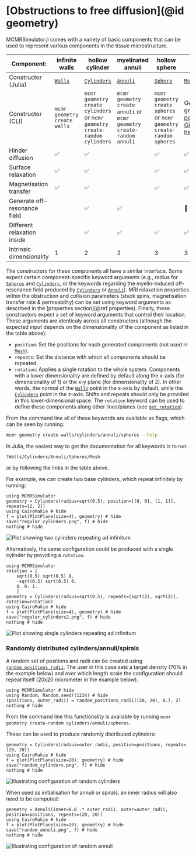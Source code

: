 # [Obstructions to free diffusion](@id geometry)
MCMRSimulator.jl comes with a variety of basic components that can be used to represent various components in the tissue microstructure.


| Component:             | infinite walls     | hollow cylinder    | myelinated annuli  | hollow sphere      | mesh               | bendy cylinder     |
|------------------------|--------------------|--------------------|--------------------|--------------------|--------------------|--------------------|
| Constructor (Julia)         | [`Walls`](@ref)    | [`Cylinders`](@ref) | [`Annuli`](@ref)  | [`Sphere`](@ref)   | [`Mesh`](@ref)     | [`BendyCylinder`](@ref) |
| Constructor (CLI)         | `mcmr geometry create walls` | `mcmr geometry create cylinders` or `mcmr geometry create-random cylinders` | `mcmr geometry create annuli` or `mcmr geometry create-random annuli` | `mcmr geometry create spheres` or `mcmr geometry create-random spheres` | Generate mesh from tissue samples or generative models (e.g., [palomboGenerativeModelRealistic2019](@cite), [Ginsburger_2019](@cite), [Callaghan_202](@cite), [villarreal-haroCACTUSComputationalFramework2023](@cite)) | `mcmr geometry create bendy-cylinders` |
| Hinder diffusion       | :white_check_mark: | :white_check_mark: |                    | :white_check_mark: | :white_check_mark: | :white_check_mark: |
| Surface relaxation     | :white_check_mark: | :white_check_mark: |                    | :white_check_mark: | :white_check_mark: | :white_check_mark: |
| Magnetisation transfer | :white_check_mark: | :white_check_mark: |                    | :white_check_mark: | :white_check_mark: | :white_check_mark: |
| Generate off-resonance field    |                    | :white_check_mark: | :white_check_mark: |                    | :construction:     | :construction:     |
| Different relaxation inside    |                    | :white_check_mark: | :white_check_mark: |  :white_check_mark:                  | :white_check_mark:     | :white_check_mark:     |
| Intrinsic dimensionality| 1                   | 2 | 2 |  3                  | 3     | 3     |

The constructors for these components all have a similar interface.
Some expect certain component-specific keyword arguments (e.g., radius for [`Spheres`](@ref) and [`Cylinders`](@ref), or the keywords regarding the myelin-induced off-resonance field produced by [`Cylinders`](@ref) or [`Annuli`](@ref)).
MRI relaxation properties within the obstruction and collision parameters (stuck spins, magnetisation transfer rate & permeability) can be set using keyword arguments as described in the [properties section](@ref properties).
Finally, these constructors expect a set of keyword arguments that control their location.
These arguments are identicaly across all constructors (although the expected input depends on the dimensionality of the component as listed in the table above):
- `position`: Set the positions for each generated components (not used in [`Mesh`](@ref)).
- `repeats`: Set the distance with which all components should be repeated.
- `rotation`: Applies a single rotation to the whole system.
Components with a lower dimensionality are defined by default along the x-axis (for dimensionality of 1) or the x-y plane (for dimensionality of 2). 
In other words, the normal of the [`Walls`](@ref) point in the x-axis by default, while the [`Cylinders`](@ref) point in the z-axis.
Shifts and repeats should only be provided in this lower-dimensional space.
The `rotation` keyword can be used to define these components along other lines/planes (see [`get_rotation`](@ref)).

From the command line all of these keywords are available as flags, which can be seen by running:
```bash
mcmr geometry create walls/cylinders/annuli/spheres --help
```

In Julia, the easiest way to get the documentation for all keywords is to run:
```
?Walls/Cylinders/Annuli/Spheres/Mesh
```
or by following the links in the table above.


For example, we can create two base cylinders, which repeat infinitely by running:
```@example
using MCMRSimulator
geometry = Cylinders(radius=sqrt(0.5), position=[[0, 0], [1, 1]], repeats=[2, 2])
using CairoMakie # hide
f = plot(PlotPlane(size=4), geometry) # hide
save("regular_cylinders.png", f) # hide
nothing # hide
```  

![Plot showing two cylinders repeating ad infinitum](regular_cylinders.png)

Alternatively, the same configuration could be produced with a single cylinder by providing a `rotation`.
```@example
using MCMRSimulator
rotation = [
    sqrt(0.5) sqrt(0.5) 0.
    -sqrt(0.5) sqrt(0.5) 0.
    0. 0. 1.
    ]
geometry = Cylinders(radius=sqrt(0.5), repeats=[sqrt(2), sqrt(2)], rotation=rotation)
using CairoMakie # hide
f = plot(PlotPlane(size=4), geometry) # hide
save("regular_cylinders2.png", f) # hide
nothing # hide
```  
![Plot showing single cylinders repeating ad infinitum](regular_cylinders2.png)

### Randomly distributed cylinders/annuli/spirals
A random set of positions and radii can be created using [`random_positions_radii`](@ref).
The user in this case sets a target density (70% in the example below) and over which length scale the configuration should repeat itself (20x20 micrometer in the example below).
```@example random_distribution
using MCMRSimulator # hide
using Random; Random.seed!(1234) # hide
(positions, outer_radii) = random_positions_radii((20, 20), 0.7, 2)
nothing # hide
```

From the command line this functionality is available by running `mcmr geometry create-random cylinders/annuli/spheres`.

These can be used to produce randomly distributed cylinders:
```@example random_distribution
geometry = Cylinders(radius=outer_radii, position=positions, repeats=(20, 20))
using CairoMakie # hide
f = plot(PlotPlane(size=20), geometry) # hide
save("random_cylinders.png", f) # hide
nothing # hide
```
![Illustrating configuration of random cylinders](random_cylinders.png)

When used as initialisation for annuli or spirals, an inner radius will also need to be computed:
```@example random_distribution
geometry = Annuli(inner=0.8 .* outer_radii, outer=outer_radii, position=positions, repeats=(20, 20))
using CairoMakie # hide
f = plot(PlotPlane(size=20), geometry) # hide
save("random_annuli.png", f) # hide
nothing # hide
```
![Illustrating configuration of random annuli](random_annuli.png)